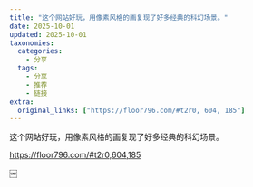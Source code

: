 ```yaml
---
title: "这个网站好玩，用像素风格的画复现了好多经典的科幻场景。"
date: 2025-10-01
updated: 2025-10-01
taxonomies:
  categories:
    - 分享
  tags:
    - 分享
    - 推荐
    - 链接
extra:
  original_links: ["https://floor796.com/#t2r0, 604, 185"]
---
```


这个网站好玩，用像素风格的画复现了好多经典的科幻场景。

https://floor796.com/#t2r0,604,185

￼
